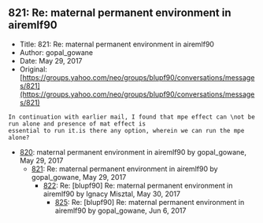 ## 821: Re: maternal permanent environment in airemlf90

- Title: 821: Re: maternal permanent environment in airemlf90
- Author: gopal_gowane
- Date: May 29, 2017
- Original: [https://groups.yahoo.com/neo/groups/blupf90/conversations/messages/821](https://groups.yahoo.com/neo/groups/blupf90/conversations/messages/821)

```
In continuation with earlier mail, I found that mpe effect can \not be run alone and presence of mat effect is
essential to run it.is there any option, wherein we can run the mpe alone?
```

- [820](0820.md): maternal permanent environment in airemlf90 by gopal_gowane, May 29, 2017
    - [821](0821.md): Re: maternal permanent environment in airemlf90 by gopal_gowane, May 29, 2017
        - [822](0822.md): Re: [blupf90] Re: maternal permanent environment in airemlf90 by Ignacy Misztal, May 30, 2017
            - [825](0825.md): Re: [blupf90] Re: maternal permanent environment in airemlf90 by gopal_gowane, Jun 6, 2017
